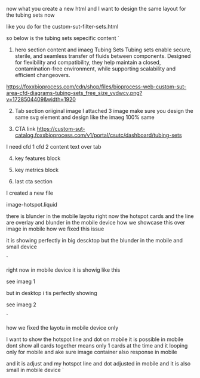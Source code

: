 now what you create a new html and I want to design the same layout for the tubing sets now

like you do for the custom-sut-filter-sets.html

so below is the tubing sets sepecific content
`

1. hero section content and imaeg
Tubing Sets
Tubing sets enable secure, sterile, and seamless transfer of fluids between components. Designed for flexibility and compatibility, they help maintain a closed, contamination-free environment, while supporting scalability and efficient changeovers.

https://foxxbioprocess.com/cdn/shop/files/bioprocess-web-custom-sut-area-cfd-diagrams-tubing-sets_free_size_vvdwcv.png?v=1728504409&width=1920

2. Tab section oriiginal image
I attached 3 image make sure you design the same svg element and design like the imaeg 100% same

3. CTA link
https://custom-sut-catalog.foxxbioprocess.com/v1/portal/csutc/dashboard/tubing-sets

I need cfd 1 cfd 2 content text over tab




4. key features block

5. key metrics block


6. last  cta section






I created a new file

image-hotspot.liquid

there is blunder in the mobile layotu right now the hotspot cards and the line are overlay and blunder in the mobile device how we showcase this over image in mobile how we fixed this issue

it is showing perfectly in big descktop but the blunder in the mobile and small device

`

right now in mobile device it is showig like this

see imaeg 1

but in desktop i tis perfectly showing

see imaeg 2

`

how we fixed the layotu in mobile device only


I want to show the hotspot line and dot on mobile it is possible in mobile dont show all cards together means only 1 cards at the time and it looping only for mobile and ake sure image container also response in mobile

and it is adjust and my hotspot line and dot adjusted in mobile and it is also small in mobile device
`